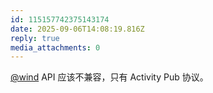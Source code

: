 ```yaml
---
id: 115157742375143174
date: 2025-09-06T14:08:19.816Z
reply: true
media_attachments: 0
---
```


[@wind](https://her.blue/) API 应该不兼容，只有 Activity Pub 协议。

